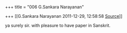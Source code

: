 +++
title = "006 G.Sankara Narayanan"

+++
[[G.Sankara Narayanan	2011-12-29, 12:58:58 [Source](https://groups.google.com/g/bvparishat/c/s-IXfjkpedA)]]



ya surely sir. with pleasure to have paper in Sanskrit.

  

